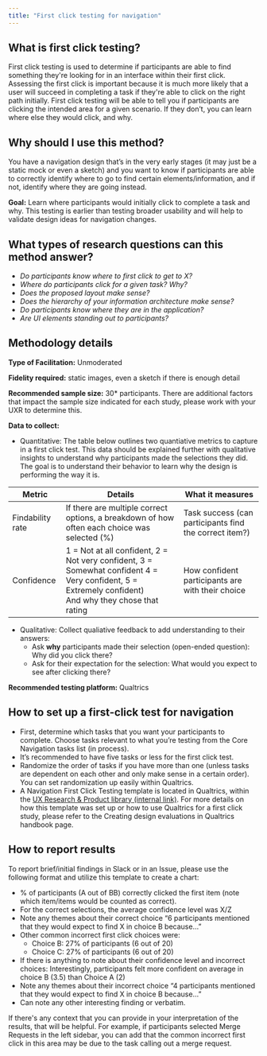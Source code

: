 ```yaml
---
title: "First click testing for navigation"
---
```


## What is first click testing?

First click testing is used to determine if participants are able to find something they're looking for in an interface within their first click. Assessing the first click is important because it is much more likely that a user will succeed in completing a task if they're able to click on the right path initially. First click testing will be able to tell you if participants are clicking the intended area for a given scenario. If they don’t, you can learn where else they would click, and why.

## Why should I use this method?

You have a navigation design that’s in the very early stages (it may just be a static mock or even a sketch) and you want to know if participants are able to correctly identify where to go to find certain elements/information, and if not, identify where they are going instead.

**Goal:** Learn where participants would initially click to complete a task and why. This testing is earlier than testing broader usability and will help to validate design ideas for navigation changes.

## What types of research questions can this method answer?

- *Do participants know where to first click to get to X?*
- *Where do participants click for a given task? Why?*
- *Does the proposed layout make sense?*
- *Does the hierarchy of your information architecture make sense?*
- *Do participants know where they are in the application?*
- *Are UI elements standing out to participants?*

## Methodology details

**Type of Facilitation:** Unmoderated

**Fidelity required:** static images, even a sketch if there is enough detail

**Recommended sample size:** 30* participants. There are additional factors that impact the sample size indicated for each study, please work with your UXR to determine this.

**Data to collect:**

- Quantitative: The table below outlines two quantiative metrics to capture in a first click test. This data should be explained further with qualitative insights to understand why participants made the selections they did. The goal is to understand their behavior to learn why the design is performing the way it is.

|Metric|Details|What it measures|
|----|----|----|
|Findability rate |If there are multiple correct options, a breakdown of how often each choice was selected (%)|Task success (can participants find the correct item?)|
|Confidence |1 = Not at all confident, 2 = Not very confident, 3 = Somewhat confident 4 = Very confident, 5 = Extremely confident) <br> And why they chose that rating| How confident participants are with their choice|

- Qualitative: Collect qualiative feedback to add understanding to their answers:
  - Ask **why** participants made their selection (open-ended question): Why did you click there?
  - Ask for their expectation for the selection: What would you expect to see after clicking there?

**Recommended testing platform:** Qualtrics

## How to set up a first-click test for navigation

- First, determine which tasks that you want your participants to complete. Choose tasks relevant to what you’re testing from the Core Navigation tasks list (in process).
- It’s recommended to have five tasks or less for the first click test.
- Randomize the order of tasks if you have more than one (unless tasks are dependent on each other and only make sense in a certain order). You can set randomization up easily within Qualtrics.
- A Navigation First Click Testing template is located in Qualtrics, within the [UX Research & Product library (internal link)](https://gitlab.eu.qualtrics.com/Q/SurveysSection?ContextLibraryID=GR_6ziMa2ooJx4Y6SF&LibraryID=GR_6ziMa2ooJx4Y6SF). For more details on how this template was set up or how to use Qualtrics for a first click study, please refer to the Creating design evaluations in Qualtrics handbook page.

## How to report results

To report brief/initial findings in Slack or in an Issue, please use the following format and utilize this template to create a chart:

- % of participants (A out of BB) correctly clicked the first item (note which item/items would be counted as correct).
- For the correct selections, the average confidence level was X/Z
- Note any themes about their correct choice “6 participants mentioned that they would expect to find X in choice B because…”
- Other common incorrect first click choices were:
  - Choice B: 27% of participants (6 out of 20)
  - Choice C: 27% of participants (6 out of 20)
- If there is anything to note about their confidence level and incorrect choices: Interestingly, participants felt more confident on average in choice B (3.5) than Choice A (2)
- Note any themes about their incorrect choice “4 participants mentioned that they would expect to find X in choice B because…”
- Can note any other interesting finding or verbatim.

If there's any context that you can provide in your interpretation of the results, that will be helpful. For example, if participants selected Merge Requests in the left sidebar, you can add that the common incorrect first click in this area may be due to the task calling out a merge request.
